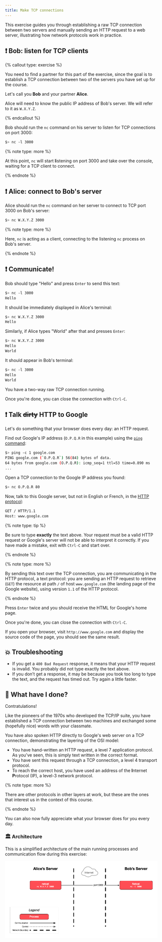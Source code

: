 ```yaml
---
title: Make TCP connections
---
```


This exercise guides you through establishing a raw TCP connection between two
servers and manually sending an HTTP request to a web server, illustrating how
network protocols work in practice.

## :exclamation: **Bob:** listen for TCP clients

{% callout type: exercise %}

You need to find a partner for this part of the exercise, since the goal is to
establish a TCP connection between two of the servers you have set up for the
course.

Let's call you **Bob** and your partner **Alice**.

Alice will need to know the public IP address of Bob's server. We will refer to
it as `W.X.Y.Z`.

{% endcallout %}

Bob should run the `nc` command on his server to listen for TCP connections on
port 3000:

```bash
$> nc -l 3000
```

{% note type: more %}

At this point, `nc` will start **l**istening on port 3000 and take over the
console, waiting for a TCP client to connect.

{% endnote %}

## :exclamation: **Alice:** connect to Bob's server

Alice should run the `nc` command on her server to connect to TCP port 3000 on
Bob's server:

```bash
$> nc W.X.Y.Z 3000
```

{% note type: more %}

Here, `nc` is acting as a client, connecting to the listening `nc` process on
Bob's server.

{% endnote %}

## :exclamation: Communicate!

Bob should type "Hello" and press `Enter` to send this text:

```bash
$> nc -l 3000
Hello
```

It should be immediately displayed in Alice's terminal:

```bash
$> nc W.X.Y.Z 3000
Hello
```

Similarly, if Alice types "World" after that and presses `Enter`:

```bash
$> nc W.X.Y.Z 3000
Hello
World
```

It should appear in Bob's terminal:

```bash
$> nc -l 3000
Hello
World
```

You have a two-way raw TCP connection running.

Once you're done, you can close the connection with `Ctrl-C`.

## :exclamation: Talk ~~dirty~~ HTTP to Google

Let's do something that your browser does every day: an HTTP request.

Find out Google's IP address (`O.P.Q.R` in this example) using the [`ping`
command][ping]:

```bash
$> ping -c 1 google.com
PING google.com (`O.P.Q.R`) 56(84) bytes of data.
64 bytes from google.com (O.P.Q.R): icmp_seq=1 ttl=53 time=0.890 ms
...
```

Open a TCP connection to the Google IP address you found:

```bash
$> nc O.P.Q.R 80
```

Now, talk to this Google server, but not in English or French, in the [HTTP protocol][http]:

```bash
GET / HTTP/1.1
Host: www.google.com
```

{% note type: tip %}

Be sure to type **exactly** the text above. Your request must be a valid HTTP
request or Google's server will not be able to interpret it correctly. If you
have made a mistake, exit with `Ctrl-C` and start over.

{% endnote %}

{% note type: more %}

By sending this text over the TCP connection, you are communicating in the HTTP
protocol, a text protocol: you are sending an HTTP request to retrieve (`GET`)
the resource at path `/` of host `www.google.com` (the landing page of the
Google website), using version `1.1` of the HTTP protocol.

{% endnote %}

Press `Enter` twice and you should receive the HTML for Google's home page.

Once you're done, you can close the connection with `Ctrl-C`.

If you open your browser, visit `http://www.google.com` and display the source
code of the page, you should see the same result.

## :boom: Troubleshooting

- If you get a `400 Bad Request` response, it means that your HTTP request is
  invalid. You probably did not type exactly the text above.
- If you don’t get a response, it may be because you took too long to type the
  text, and the request has timed out. Try again a little faster.

## :checkered_flag: What have I done?

Contratulations!

Like the pioneers of the 1970s who developed the TCP/IP suite, you have
established a TCP connection between two machines and exchanged some (hopefully
nice) words with your classmate.

You have also spoken HTTP directly to Google's web server on a TCP connection,
demonstrating the layering of the OSI model:

- You have hand-written an HTTP request, a level 7 application protocol. As
  you've seen, this is simply text written in the correct format.
- You have sent this request through a TCP connection, a level 4 transport
  protocol.
- To reach the correct host, you have used an address of the **I**nternet
  **P**rotocol (IP), a level-3 network protocol.

{% note type: more %}

There are other protocols in other layers at work, but these are the ones that
interest us in the context of this course.

{% endnote %}

You can also now fully appreciate what your browser does for you every day.

### :classical_building: Architecture

This is a simplified architecture of the main running processes and
communication flow during this exercise:

![Architecture diagram](images/architecture.png)

[http]: https://en.wikipedia.org/wiki/HTTP
[nc]: https://en.wikipedia.org/wiki/Netcat
[ping]: https://en.wikipedia.org/wiki/Ping_(networking_utility)
